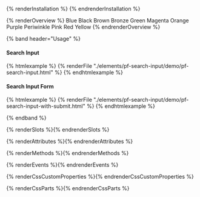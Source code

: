 {% renderInstallation %} {% endrenderInstallation %}

<script type="module">
import '@patternfly/elements/pf-search-input/pf-search-input.js';
</script>

{% renderOverview %}
  <pf-search-input>
    <pf-option>Blue</pf-option>
    <pf-option>Black</pf-option>
    <pf-option>Brown</pf-option>
    <pf-option>Bronze</pf-option>
    <pf-option>Green</pf-option>
    <pf-option>Magenta</pf-option>
    <pf-option>Orange</pf-option>
    <pf-option>Purple</pf-option>
    <pf-option>Periwinkle</pf-option>
    <pf-option>Pink</pf-option>
    <pf-option>Red</pf-option>
    <pf-option>Yellow</pf-option>
  </pf-search-input>
{% endrenderOverview %}

{% band header="Usage" %}

#### Search Input

{% htmlexample %}
  {% renderFile "./elements/pf-search-input/demo/pf-search-input.html" %}
{% endhtmlexample %}

#### Search Input Form
{% htmlexample %}
  {% renderFile "./elements/pf-search-input/demo/pf-search-input-with-submit.html" %}
{% endhtmlexample %}

{% endband %}

{% renderSlots %}{% endrenderSlots %}

{% renderAttributes %}{% endrenderAttributes %}

{% renderMethods %}{% endrenderMethods %}

{% renderEvents %}{% endrenderEvents %}

{% renderCssCustomProperties %}{% endrenderCssCustomProperties %}

{% renderCssParts %}{% endrenderCssParts %}
